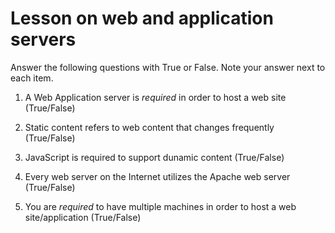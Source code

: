 # Lesson on web and application servers

Answer the following questions with True or False. Note your answer next to each item.


1. A Web Application server is *required* in order to host a web site (True/False)

2. Static content refers to web content that changes frequently (True/False)

3. JavaScript is required to support dunamic content (True/False)

4. Every web server on the Internet utilizes the Apache web server (True/False)

5. You are *required* to have multiple machines in order to host a web site/application (True/False)
